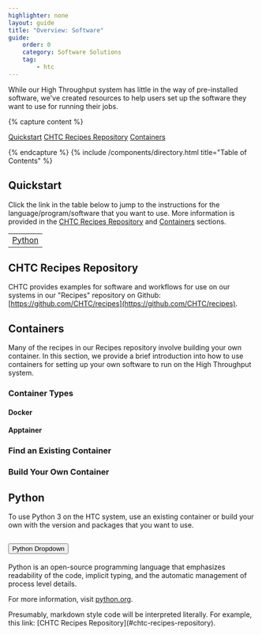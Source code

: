 ```yaml
---
highlighter: none
layout: guide
title: "Overview: Software"
guide:
    order: 0
    category: Software Solutions
    tag:
        - htc
---
```


While our High Throughput system has little in the way of pre-installed software, 
we've created resources to help users set up the software they want to use for running their jobs.

{% capture content %}

[Quickstart](#quickstart)
[CHTC Recipes Repository](#chtc-recipes-repository)
[Containers](#containers)

{% endcapture %}
{% include /components/directory.html title="Table of Contents" %}

## Quickstart

Click the link in the table below to jump to the instructions for the language/program/software that you want to use.
More information is provided in the [CHTC Recipes Repository](#chtc-recipes-repository) and [Containers](#containers) sections.

<table>
    <tr>
        <td><a href="#python">Python</a></td>
    </tr>
</table>

## CHTC Recipes Repository

CHTC provides examples for software and workflows for use on our systems in our "Recipes" repository on Github: 
[https://github.com/CHTC/recipes](https://github.com/CHTC/recipes).

## Containers

Many of the recipes in our Recipes repository involve building your own container. 
In this section, we provide a brief introduction into how to use containers for setting up your own software to run on the High Throughput system.

### Container Types

#### Docker

#### Apptainer

### Find an Existing Container

### Build Your Own Container

## Python

To use Python 3 on the HTC system, use an existing container or build your own with the version and packages that you want to use.

<!--Replace ALL occurrences of accordionExample in this dropdown with a unique string id dropdown-->
<!--For instance if this is for a python item you could replace it with `python`-->

<div class="accordion pb-3" id="pythonExample">
  <div class="accordion-item">
    <h2 class="accordion-header mt-0" id="pythonExample-heading">
      <button class="accordion-button p-2" type="button" data-bs-toggle="collapse" data-bs-target="#pythonExample-collapseOne" aria-expanded="true" aria-controls="pythonExample-collapseOne">
        Python Dropdown
      </button>
    </h2>
    <div id="pythonExample-collapseOne" class="accordion-collapse collapse" aria-labelledby="pythonExample-headingOne" data-bs-parent="#pythonExample">
      <div class="accordion-body p-2">
        <p>Python is an open-source programming language that emphasizes readability of the code, implicit typing, and the automatic management of process level details.</p>
        <p>For more information, visit <a href="https://www.python.org/">python.org</a>.</p>
        Presumably, markdown style code will be interpreted literally. For example, this link: [CHTC Recipes Repository](#chtc-recipes-repository).
      </div>
    </div>
  </div>
</div>
